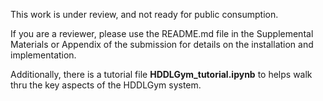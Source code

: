 This work is under review, and not ready for public consumption.


If you are a reviewer, please use the README.md file in the Supplemental Materials or Appendix of the submission for details on the installation and implementation.

Additionally, there is a tutorial file **HDDLGym_tutorial.ipynb** to helps walk thru the key aspects of the HDDLGym system.
